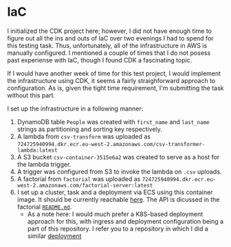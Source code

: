 # IaC

I initialized the CDK project here; however, I did not have enough time to figure out all the ins and outs of IaC over
two evenings I had to spend for this testing task. Thus, unfortunately, all of the infrastructure in AWS is manually
configured. I mentioned a couple of times that I do not posess past experiense with IaC, though I found CDK a fascinating
topic.

If I would have another week of time for this test project, I would implement the infrastructure using CDK, it
seems a fairly straighforward approach to configuration. As is, given the tight time requirement, I'm submitting the task
without this part.

I set up the infrastructure in a following manner:

1. DynamoDB table `People` was created with `first_name` and `last_name` strings as partitioning and sorting key respectively.
2. A lambda from `csv-transform` was uploaded as `724725940994.dkr.ecr.eu-west-2.amazonaws.com/csv-transformer-lambda:latest`
3. A S3 bucket `csv-container-3515e6a2` was created to serve as a host for the lambda trigger.
4. A trigger was configured from S3 to invoke the lambda on `.csv` uploads.
5. A factorial from `factorial` was uploaded as `724725940994.dkr.ecr.eu-west-2.amazonaws.com/factorial-server:latest`
6. I set up a cluster, task and a deployment via ECS using this container image. It should be currently reachable
   [here][aws-factorial-lb]. The API is dicussed in the factorial [`README.md`](../factorial/README.md).
   - As a note here: I would much prefer a K8S-based deployment approach for this, with ingress and deployment configuration
     being a part of this repository. I refer you to a repository in which I did a similar [deployment][github-rendertron]

[aws-factorial-lb]: (http://factorial-lb-866289418.eu-west-2.elb.amazonaws.com/?number=5)
[github-rendertron]: https://github.com/wizzardich/rendertron-on-k8s
